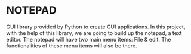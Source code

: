 # NOTEPAD
 GUI library provided by Python to create GUI applications. In this project, with the help of this library, we are going to build up the notepad, a text editor. The notepad will have two main menu items: File &amp; edit. The functionalities of these menu items will also be there.
